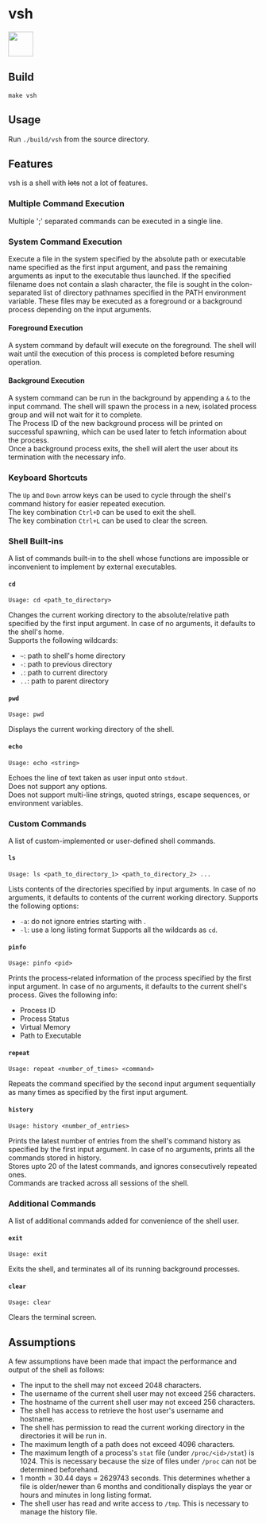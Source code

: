 # vsh
<img src="https://media.discordapp.net/attachments/785528722882560030/889188738993893386/unknown.png" height="50px"/>

## Build
```
make vsh
```

## Usage
Run `./build/vsh` from the source directory.

## Features
vsh is a shell with ~~lots~~ not a lot of features. 

### Multiple Command Execution
Multiple ';' separated commands can be executed in a single line.

### System Command Execution
Execute a file in the system specified by the absolute path or executable
name specified as the first input argument, and pass the remaining
arguments as input to the executable thus launched. If the specified
filename does not contain a slash character, the file is sought in the
colon-separated list of directory pathnames specified in the PATH
environment variable. These files may be executed as a foreground or a
background process depending on the input arguments.

#### Foreground Execution
A system command by default will execute on the foreground. The shell will
wait until the execution of this process is completed before resuming
operation.

#### Background Execution
A system command can be run in the background by appending a `&` to the
input command. The shell will spawn the process in a new, isolated process
group and will not wait for it to complete.  
The Process ID of the new background process will be printed on successful 
spawning, which can be used later to fetch information about the process.  
Once a background process exits, the shell will alert the user about its
termination with the necessary info.

### Keyboard Shortcuts
The `Up` and `Down` arrow keys can be used to cycle through the shell's
command history for easier repeated execution.  
The key combination `Ctrl+D` can be used to exit the shell.  
The key combination `Ctrl+L` can be used to clear the screen.

### Shell Built-ins
A list of commands built-in to the shell whose functions are impossible or
inconvenient to implement by external executables.

#### `cd`
```
Usage: cd <path_to_directory>
```
Changes the current working directory to the absolute/relative path 
specified by the first input argument. In case of no arguments, it 
defaults to the shell's home.  
Supports the following wildcards:
- `~`: path to shell's home directory
- `-`: path to previous directory
- `.`: path to current directory
- `..`: path to parent directory

#### `pwd`
```
Usage: pwd
```
Displays the current working directory of the shell.

#### `echo`
```
Usage: echo <string>
```
Echoes the line of text taken as user input onto `stdout`.  
Does not support any options.  
Does not support multi-line strings, quoted strings, escape sequences, 
or environment variables.

### Custom Commands
A list of custom-implemented or user-defined shell commands.

#### `ls`
```
Usage: ls <path_to_directory_1> <path_to_directory_2> ...
```
Lists contents of the directories specified by input arguments. In case of
no arguments, it defaults to contents of the current working directory.
Supports the following options:
- `-a`: do not ignore entries starting with .
- `-l`: use a long listing format
Supports all the wildcards as `cd`.

#### `pinfo`
```
Usage: pinfo <pid>
```
Prints the process-related information of the process specified by the first
input argument. In case of no arguments, it defaults to the current shell's
process.
Gives the following info:
- Process ID
- Process Status
- Virtual Memory
- Path to Executable

#### `repeat`
```
Usage: repeat <number_of_times> <command>
```
Repeats the command specified by the second input argument sequentially as 
many times as specified by the first input argument.

#### `history`
```
Usage: history <number_of_entries>
```
Prints the latest number of entries from the shell's command history as
specified by the first input argument. In case of no arguments, prints all
the commands stored in history.  
Stores upto 20 of the latest commands, and ignores consecutively repeated ones.  
Commands are tracked across all sessions of the shell.

### Additional Commands
A list of additional commands added for convenience of the shell user.

#### `exit`
```
Usage: exit
```
Exits the shell, and terminates all of its running background processes.

#### `clear`
```
Usage: clear
```
Clears the terminal screen.

## Assumptions
A few assumptions have been made that impact the performance and output of
the shell as follows:
- The input to the shell may not exceed 2048 characters.
- The username of the current shell user may not exceed 256 characters.
- The hostname of the current shell user may not exceed 256 characters.
- The shell has access to retrieve the host user's username and hostname.
- The shell has permission to read the current working directory in the
  directories it will be run in.
- The maximum length of a path does not exceed 4096 characters.
- The maximum length of a process's `stat` file (under `/proc/<id>/stat`)
  is 1024. This is necessary because the size of files under `/proc` can
  not be determined beforehand.
- 1 month = 30.44 days = 2629743 seconds. This determines whether a file is
  older/newer than 6 months and conditionally displays the year or hours and 
  minutes in long listing format.
- The shell user has read and write access to `/tmp`. This is necessary
  to manage the history file.
